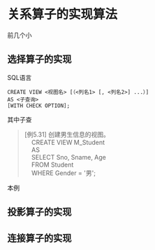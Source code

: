 # 关系算子的实现算法

前几个小


## 选择算子的实现

SQL语言

```bson
CREATE VIEW <视图名> [（<列名1> [, <列名2>] ...）] 
AS <子查询>
[WITH CHECK OPTION];
```

其中子查

> [例5.31] 创建男生信息的视图。<br>
> &nbsp;&nbsp;&nbsp;&nbsp;CREATE VIEW M\_Student <br>
> &nbsp;&nbsp;&nbsp;&nbsp;AS<br>
> &nbsp;&nbsp;&nbsp;&nbsp;SELECT Sno, Sname, Age <br>
> &nbsp;&nbsp;&nbsp;&nbsp;FROM Student <br>
> &nbsp;&nbsp;&nbsp;&nbsp;WHERE Gender = '男'; <br>

本例



## 投影算子的实现



## 连接算子的实现


















